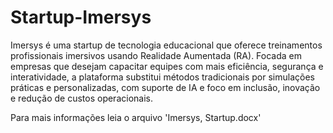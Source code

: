 # Startup-Imersys

Imersys é uma startup de tecnologia educacional que oferece treinamentos profissionais imersivos usando Realidade Aumentada (RA). Focada em empresas que desejam capacitar equipes com mais eficiência, segurança e interatividade, a plataforma substitui métodos tradicionais por simulações práticas e personalizadas, com suporte de IA e foco em inclusão, inovação e redução de custos operacionais.

Para mais informações leia o arquivo 'Imersys, Startup.docx'
